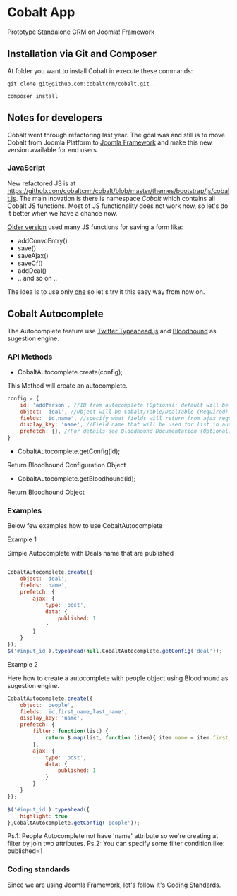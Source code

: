 Cobalt App
==========

Prototype Standalone CRM on Joomla! Framework

## Installation via Git and Composer

At folder you want to install Cobalt in execute these commands:

```
git clone git@github.com:cobaltcrm/cobalt.git .
```
```
composer install
```

## Notes for developers

Cobalt went through refactoring last year. The goal was and still is to move Cobalt from Joomla Platform to [Joomla Framework](https://github.com/joomla-framework) and make this new version available for end users.

### JavaScript

New refactored JS is at https://github.com/cobaltcrm/cobalt/blob/master/themes/bootstrap/js/cobalt.js. The main inovation is there is namespace _Cobalt_ which contains all Cobalt JS functions. Most of JS functionality does not work now, so let's do it better when we have a chance now.

[Older version](https://github.com/cobaltcrm/cobalt/blob/master/src/Cobalt/media/js/cobalt.js) used many JS functions for saving a form like:

* addConvoEntry()
* save()
* saveAjax()
* saveCf()
* addDeal()
* .. and so on ..

The idea is to use only [one](https://github.com/cobaltcrm/cobalt/blob/master/themes/bootstrap/js/cobalt.js#L110) so let's try it this easy way from now on.

## Cobalt Autocomplete

The Autocomplete feature use [Twitter Typeahead.js](http://twitter.github.io/typeahead.js/) and [Bloodhound](https://github.com/twitter/typeahead.js/blob/master/doc/bloodhound.md) as sugestion engine.

### API Methods

* CobaltAutocomplete.create(config);

This Method will create an autocomplete.

```javascript
config = {
    id: 'addPerson', //ID from autocomplete (Optional: default will be object value)
    object: 'deal', //Object will be Cobalt/Table/DealTable (Required)
    fields: 'id,name', //specify what fields will return from ajax request (Required)
    display_key: 'name', //Field name that will be used for list in autocomplete (Required)
    prefetch: {}, //For details see Bloodhound Documentation (Optional)
}
```

* CobaltAutocomplete.getConfig(id);

Return Bloodhound Configuration Object

* CobaltAutocomplete.getBloodhound(id);

Return Bloodhound Object

### Examples

Below few examples how to use CobaltAutocomplete

Example 1

Simple Autocomplete with Deals name that are published

```javascript

CobaltAutocomplete.create({
    object: 'deal',
    fields: 'name',
    prefetch: {
        ajax: {
            type: 'post',
            data: {
                published: 1
            }
        }
    }
});
$('#input_id').typeahead(null,CobaltAutocomplete.getConfig('deal'));
```

Example 2

Here how to create a autocomplete with people object using Bloodhound as sugestion engine.

```javascript
CobaltAutocomplete.create({
    object: 'people',
    fields: 'id,first_name,last_name',
    display_key: 'name',
    prefetch: {
        filter: function(list) {
            return $.map(list, function (item){ item.name = item.first_name+' '+item.last_name; return item; });
        },
        ajax: {
            type: 'post',
            data: {
                published: 1
            }
        }
    }
});

$('#input_id').typeahead({
    highlight: true
},CobaltAutocomplete.getConfig('people'));
```

Ps.1: People Autocomplete not have 'name' attribute so we're creating at filter by join two attributes.
Ps.2: You can specify some filter condition like: published=1

### Coding standards

Since we are using Joomla Framework, let's follow it's [Coding Standards](http://joomla.github.io/coding-standards/).
